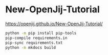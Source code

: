 # New-OpenJij-Tutorial

https://openjij.github.io/New-OpenJij-Tutorial/

```sh
python -m pip install pip-tools
pip-compile requirements.in
pip-sync requirements.txt
python -m mkdocs build 
```

